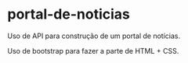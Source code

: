 # portal-de-noticias

Uso de API para construção de um portal de notícias.

Uso de bootstrap para fazer a parte de HTML + CSS.
